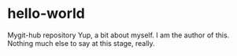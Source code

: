 # hello-world
Mygit-hub repository
Yup, a bit about myself. I am the author of this. Nothing much else to say at this stage, really.
